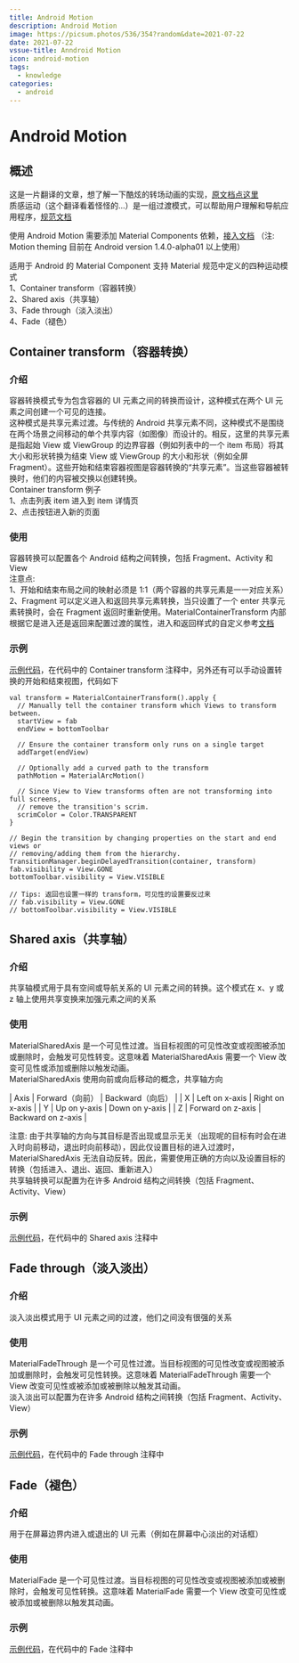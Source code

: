 ```yaml
---
title: Android Motion
description: Android Motion
image: https://picsum.photos/536/354?random&date=2021-07-22
date: 2021-07-22
vssue-title: Anndroid Motion
icon: android-motion
tags:
  - knowledge
categories:
  - android
---
```


# Android Motion

## 概述
这是一片翻译的文章，想了解一下酷炫的转场动画的实现，[原文档点这里](https://github.com/material-components/material-components-android/blob/master/docs/theming/Motion.md)<br/>
质感运动（这个翻译看着怪怪的...）是一组过渡模式，可以帮助用户理解和导航应用程序，[规范文档](https://material.io/design/motion/the-motion-system.html)

使用 Android Motion 需要添加 Material Components 依赖，[接入文档](https://github.com/material-components/material-components-android/blob/master/docs/getting-started.md)
（注: Motion theming 目前在 Android version 1.4.0-alpha01 以上使用）

适用于 Android 的 Material Component 支持 Material 规范中定义的四种运动模式<br/>
1、Container transform（容器转换）<br/>
2、Shared axis（共享轴）<br/>
3、Fade through（淡入淡出）<br/>
4、Fade（褪色）<br/>

## Container transform（容器转换）

### 介绍
容器转换模式专为包含容器的 UI 元素之间的转换而设计，这种模式在两个 UI 元素之间创建一个可见的连接。<br/>
这种模式是共享元素过渡。与传统的 Android 共享元素不同，这种模式不是围绕在两个场景之间移动的单个共享内容（如图像）而设计的。相反，这里的共享元素是指起始 View 或 ViewGroup 的边界容器（例如列表中的一个 item 布局）将其大小和形状转换为结束 View 或 ViewGroup 的大小和形状（例如全屏 Fragment）。这些开始和结束容器视图是容器转换的“共享元素”。当这些容器被转换时，他们的内容被交换以创建转换。<br/>
Container transform 例子<br/>
1、点击列表 item 进入到 item 详情页<br/>
2、点击按钮进入新的页面<br/>

### 使用

容器转换可以配置各个 Android 结构之间转换，包括 Fragment、Activity 和 View<br/>
注意点: <br/>
1、开始和结束布局之间的映射必须是 1:1（两个容器的共享元素是一一对应关系）<br/>
2、Fragment 可以定义进入和返回共享元素转换，当只设置了一个 enter 共享元素转换时，会在 Fragment 返回时重新使用。MaterialContainerTransform 内部根据它是进入还是返回来配置过渡的属性，进入和返回样式的自定义参考[文档](https://github.com/material-components/material-components-android/blob/master/docs/theming/Motion.md#customization)

### 示例
[示例代码](https://github.com/ZakAnun/android-practice/blob/master/practice/practiceMotion/src/main/java/com/zakli/practicemotion/FirstActivity.kt)，在代码中的 Container transform 注释中，另外还有可以手动设置转换的开始和结束视图，代码如下
```
val transform = MaterialContainerTransform().apply {
  // Manually tell the container transform which Views to transform between.
  startView = fab
  endView = bottomToolbar

  // Ensure the container transform only runs on a single target
  addTarget(endView)

  // Optionally add a curved path to the transform
  pathMotion = MaterialArcMotion()

  // Since View to View transforms often are not transforming into full screens,
  // remove the transition's scrim.
  scrimColor = Color.TRANSPARENT
}

// Begin the transition by changing properties on the start and end views or
// removing/adding them from the hierarchy.
TransitionManager.beginDelayedTransition(container, transform)
fab.visibility = View.GONE
bottomToolbar.visibility = View.VISIBLE

// Tips: 返回也设置一样的 transform，可见性的设置要反过来
// fab.visibility = View.GONE
// bottomToolbar.visibility = View.VISIBLE
```

## Shared axis（共享轴）

### 介绍
共享轴模式用于具有空间或导航关系的 UI 元素之间的转换。这个模式在 x、y 或 z 轴上使用共享变换来加强元素之间的关系

### 使用
MaterialSharedAxis 是一个可见性过渡。当目标视图的可见性改变或视图被添加或删除时，会触发可见性转变。这意味着 MaterialSharedAxis 需要一个 View 改变可见性或添加或删除以触发动画。<br/>
MaterialSharedAxis 使用向前或向后移动的概念，共享轴方向<br/>

| Axis | Forward（向前） | Backward（向后） |
| X | Left on x-axis | Right on x-axis |
| Y | Up on y-axis | Down on y-axis |
| Z | Forward on z-axis | Backward on z-axis |

注意: 由于共享轴的方向与其目标是否出现或显示无关（出现呢的目标有时会在进入时向前移动，退出时向前移动），因此仅设置目标的进入过渡时，MaterialSharedAxis 无法自动反转。因此，需要使用正确的方向以及设置目标的转换（包括进入、退出、返回、重新进入）<br/>
共享轴转换可以配置为在许多 Android 结构之间转换（包括 Fragment、Activity、View）

### 示例
[示例代码](https://github.com/ZakAnun/android-practice/blob/master/practice/practiceMotion/src/main/java/com/zakli/practicemotion/FirstActivity.kt)，在代码中的 Shared axis 注释中

## Fade through（淡入淡出）

### 介绍
淡入淡出模式用于 UI 元素之间的过渡，他们之间没有很强的关系

### 使用
MaterialFadeThrough 是一个可见性过渡。当目标视图的可见性改变或视图被添加或删除时，会触发可见性转换。这意味着 MaterialFadeThrough 需要一个 View 改变可见性或被添加或被删除以触发其动画。<br/>
淡入淡出可以配置为在许多 Android 结构之间转换（包括 Fragment、Activity、View）

### 示例
[示例代码](https://github.com/ZakAnun/android-practice/blob/master/practice/practiceMotion/src/main/java/com/zakli/practicemotion/FirstActivity.kt)，在代码中的 Fade through 注释中

## Fade（褪色）

### 介绍
用于在屏幕边界内进入或退出的 UI 元素（例如在屏幕中心淡出的对话框）

### 使用
MaterialFade 是一个可见性过渡。当目标视图的可见性改变或视图被添加或被删除时，会触发可见性转换。这意味着 MaterialFade 需要一个 View 改变可见性或被添加或被删除以触发其动画。

### 示例
[示例代码](https://github.com/ZakAnun/android-practice/blob/master/practice/practiceMotion/src/main/java/com/zakli/practicemotion/FirstActivity.kt)，在代码中的 Fade 注释中

















